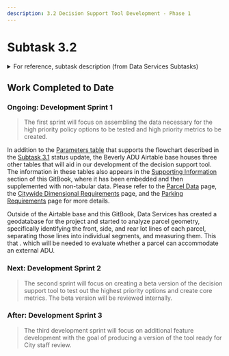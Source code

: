 ```yaml
---
description: 3.2 Decision Support Tool Development - Phase 1
---
```


# Subtask 3.2

<details>

<summary>For reference, subtask description (from Data Services Subtasks)</summary>

Using the software development roadmap, MAPC staff will conduct three development ‘sprints’ designed to create a draft product for City review. &#x20;

* The first sprint will focus on **assembling the data necessary for the high priority policy options** to be tested and high priority metrics to be created.&#x20;
* The second sprint will focus on creating a **beta version of the decision support tool to test out the highest priority options and create core metrics.** The beta version will be reviewed internally.&#x20;
* The third development sprint will focus on **additional feature development with the goal of producing a version of the tool ready for City staff review.**&#x20;

While the specific technology “stack” to be used is still TBD, it is likely that the development will use Esri ArcMap or ArcPro and Python.  <mark style="background-color:green;">**All development will be documented and version-controlled using GitHub so that the project will eventually be able to accept contributions from other users and software developers.**</mark> &#x20;

</details>

## Work Completed to Date

### Ongoing: Development Sprint 1&#x20;

> The first sprint will focus on assembling the data necessary for the high priority policy options to be tested and high priority metrics to be created.

In addition to the [Parameters table](../../policy/parameters/parameters-table.md) that supports the flowchart described in the [Subtask 3.1](subtask-3.1.md) status update, the Beverly ADU Airtable base houses three other tables that will aid in our development of the decision support tool. The information in these tables also appears in the [Supporting Information](broken-reference) section of this GitBook, where it has been embedded and then supplemented with non-tabular data. Please refer to the [Parcel Data](../../policy/parcel-characteristics/) page, the [Citywide Dimensional Requirements](../../policy/assumptions-and-policy/citywide-dimensional-requirements.md) page, and the [Parking Requirements](../../policy/assumptions-and-policy/parking-requirements/) page for more details.

Outside of the Airtable base and this GitBook, Data Services has created a geodatabase for the project and started to analyze parcel geometry, specifically identifying the front, side, and rear lot lines of each parcel, separating those lines into individual segments, and measuring them. This  that . which will be needed to evaluate whether a parcel can accommodate an external ADU.

### Next: Development Sprint 2&#x20;

> The second sprint will focus on creating a beta version of the decision support tool to test out the highest priority options and create core metrics. The beta version will be reviewed internally.

### After: Development Sprint 3

> The third development sprint will focus on additional feature development with the goal of producing a version of the tool ready for City staff review.
